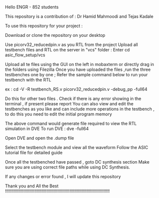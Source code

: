 Hello ENGR - 852 students 

This repository is a contribution of : 
Dr Hamid Mahmoodi  and
Tejas Kadale 

To use this repository for your project : 

Download or clone the repository on your desktop

Use picorv32_reducedpin.v as you RTL from the project 
Upload all testbench files and RTL on the server in "vcs" folder  : Enter  cd asic_flow_setup/vcs

Upload all te files using the GUI on the left in mobaxterm or directly drag in the folders using Filezilla 
Once you have uploaded the files ,run the three testbenches one by one  ; Refer the sample command below to run your testbench with the RTL 

ex : cd -V -R testbench_RS.v picorv32_reducedpin.v -debug_pp  -full64 

Do this for other two files . Check if there is any error showing in the terminal , if present please report 
You can also view and edit the testbenches as you like and can include more operations in the testbench , to do this you need to edit the initial program memory 

The above command would generate file required to view the RTL simulation in DVE 
To run DVE : dve -full64

Open DVE and open the .dump file 

Select the testbench module and view all the waveform 
Follow the ASIC tutorial file for detailed guide

Once all the testbenched have passed , goto DC synthesis section 
Make sure you are using correct file paths while using DC Synthesis. 

If any changes or error found , I will update this repository

Thank you and All the Best  !!!!!!!!!!!!!!!!!!!!!!!!!!!!!!!!!!!!!!!!!!!!!!!!!!!!!!!!!!!!!!!!!!!!!!!!!!!!!!!!!!!!!!

